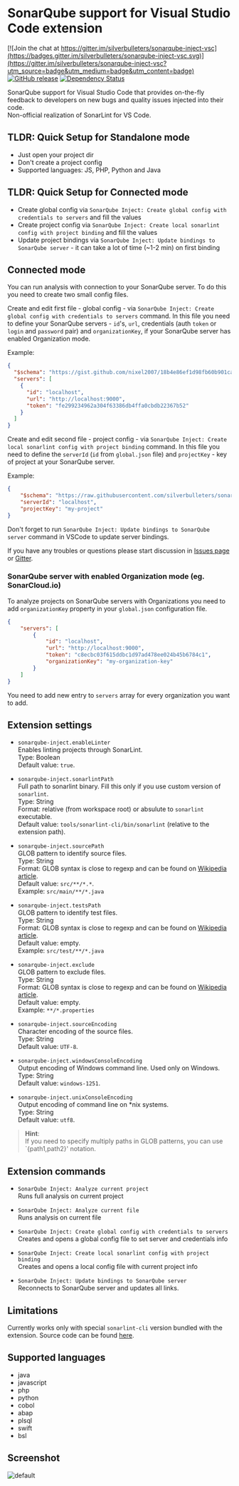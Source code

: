 # SonarQube support for Visual Studio Code extension

[![Join the chat at https://gitter.im/silverbulleters/sonarqube-inject-vsc](https://badges.gitter.im/silverbulleters/sonarqube-inject-vsc.svg)](https://gitter.im/silverbulleters/sonarqube-inject-vsc?utm_source=badge&utm_medium=badge&utm_content=badge)
[![GitHub release](https://img.shields.io/github/release/silverbulleters/sonarqube-inject-vsc.svg)](https://github.com/silverbulleters/sonarqube-inject-vsc/blob/master/CHANGELOG.md)
[![Dependency Status](https://gemnasium.com/badges/github.com/silverbulleters/sonarqube-inject-vsc.svg)](https://gemnasium.com/github.com/silverbulleters/sonarqube-inject-vsc)

SonarQube support for Visual Studio Code that provides on-the-fly feedback to developers on new bugs and quality issues injected into their code.  
Non-official realization of SonarLint for VS Code.

## TLDR: Quick Setup for Standalone mode

* Just open your project dir
* Don't create a project config
* Supported languages: JS, PHP, Python and Java

## TLDR: Quick Setup for Connected mode

* Create global config via `SonarQube Inject: Create global config with credentials to servers` and fill the values
* Create project config via `SonarQube Inject: Create local sonarlint config with project binding` and fill the values
* Update project bindings via `SonarQube Inject: Update bindings to SonarQube server` - it can take a lot of time (~1-2 min) on first binding

## Connected mode

You can run analysis with connection to your SonarQube server. To do this you need to create two small config files.

Create and edit first file - global config - via `SonarQube Inject: Create global config with credentials to servers` command. In this file you need to define your SonarQube servers - `id`'s, `url`, credentials (auth `token` or `login` and `password` pair) and `organizationKey`, if your SonarQube server has enabled Organization mode.

Example:

```json
{
  "$schema": "https://gist.github.com/nixel2007/18b4e86ef1d98fb60b901ca4fcecb0e9/raw/bca2e6d461143f11aabe825deb596755893efbf9/global.json",
  "servers": [
    {
      "id": "localhost",
      "url": "http://localhost:9000",
      "token": "fe299234962a304f63386db4ffa0cbdb22367b52"
    }
  ]
}
```

Create and edit second file - project config - via `SonarQube Inject: Create local sonarlint config with project binding` command. In this file you need to define the `serverId` (`id` from `global.json` file) and `projectKey` - key of project at your SonarQube server.

Example:

```json
{
    "$schema": "https://raw.githubusercontent.com/silverbulleters/sonarqube-inject-vsc/master/schemas/sonarlint.json",
    "serverId": "localhost",
    "projectKey": "my-project"
}
```

Don't forget to run `SonarQube Inject: Update bindings to SonarQube server` command in VSCode to update server bindings.

If you have any troubles or questions please start discussion in [Issues page](https://github.com/silverbulleters/sonarqube-inject-vsc/issues) or [Gitter](https://gitter.im/silverbulleters/sonarqube-inject-vsc).

### SonarQube server with enabled Organization mode (eg. SonarCloud.io)

To analyze projects on SonarQube servers with Organizations you need to add `organizationKey` property in your `global.json` configuration file.

```json
{
    "servers": [
        {
            "id": "localhost",
            "url": "http://localhost:9000",
            "token": "c8ecbc03f615ddbc1d97ad478ee024b45b6784c1",
            "organizationKey": "my-organization-key"
        }
    ]
}
```

You need to add new entry to `servers` array for every organization you want to add.

## Extension settings

* `sonarqube-inject.enableLinter`  
Enables linting projects through SonarLint.  
Type: Boolean  
Default value: `true`.

* `sonarqube-inject.sonarlintPath`  
Full path to sonarlint binary. Fill this only if you use custom version of `sonarlint`.  
Type: String  
Format: relative (from workspace root) or absulute to `sonarlint` executable.  
Default value: `tools/sonarlint-cli/bin/sonarlint` (relative to the extension path).

* `sonarqube-inject.sourcePath`  
GLOB pattern to identify source files.  
Type: String  
Format: GLOB syntax is close to regexp and can be found on [Wikipedia article](https://en.wikipedia.org/wiki/Glob_(programming)).  
Default value: `src/**/*.*`.  
Example: `src/main/**/*.java`

* `sonarqube-inject.testsPath`  
GLOB pattern to identify test files.  
Type: String  
Format: GLOB syntax is close to regexp and can be found on [Wikipedia article](https://en.wikipedia.org/wiki/Glob_(programming)).  
Default value: empty.  
Example: `src/test/**/*.java`

* `sonarqube-inject.exclude`  
GLOB pattern to exclude files.  
Type: String  
Format: GLOB syntax is close to regexp and can be found on [Wikipedia article](https://en.wikipedia.org/wiki/Glob_(programming)).  
Default value: empty.  
Example: `**/*.properties`

* `sonarqube-inject.sourceEncoding`  
Character encoding of the source files.  
Type: String  
Default value: `UTF-8`.

* `sonarqube-inject.windowsConsoleEncoding`  
Output encoding of Windows command line. Used only on Windows.  
Type: String  
Default value: `windows-1251`.

* `sonarqube-inject.unixConsoleEncoding`  
Output encoding of command line on *nix systems.   
Type: String  
Default value: `utf8`.

> **Hint**:  
If you need to specify multiply paths in GLOB patterns, you can use `{path1,path2}' notation.

## Extension commands

* `SonarQube Inject: Analyze current project`  
Runs full analysis on current project

* `SonarQube Inject: Analyze current file`  
Runs analysis on current file

* `SonarQube Inject: Create global config with credentials to servers`  
Creates and opens a global config file to set server and credentials info

* `SonarQube Inject: Create local sonarlint config with project binding`  
Creates and opens a local config file with current project info

* `SonarQube Inject: Update bindings to SonarQube server`  
Reconnects to SonarQube server and updates all links.

## Limitations

Currently works only with special `sonarlint-cli` version bundled with the extension. Source code can be found [here](https://github.com/nixel2007/sonarlint-cli/tree/feature/console-analysis).

## Supported languages

* java
* javascript
* php
* python
* cobol
* abap
* plsql
* swift
* bsl

## Screenshot

![default](https://cloud.githubusercontent.com/assets/1132840/17891093/7c840dfe-6942-11e6-8452-a8ef23faa951.PNG)
